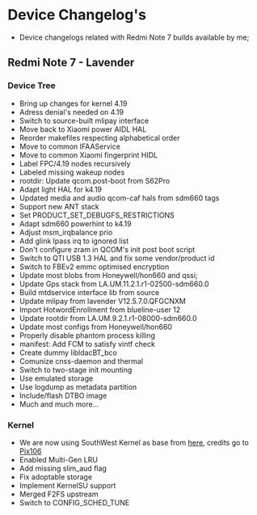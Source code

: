 # Device Changelog's
* Device changelogs related with Redmi Note 7 builds available by me;

## Redmi Note 7 - Lavender

### Device Tree

- Bring up changes for kernel 4.19
- Adress denial's needed on 4.19
- Switch to source-built mlipay interface
- Move back to Xiaomi power AIDL HAL
- Reorder makefiles respecting alphabetical order
- Move to common IFAAService
- Move to common Xiaomi fingerprint HIDL
- Label FPC/4.19 nodes recursively
- Labeled missing wakeup nodes
- rootdir: Update qcom.post-boot from S62Pro
- Adapt light HAL for k4.19
- Updated media and audio qcom-caf hals from sdm660 tags
- Support new ANT stack
- Set PRODUCT_SET_DEBUGFS_RESTRICTIONS
- Adapt sdm660 powerhint to k4.19
- Adjust msm_irqbalance prio
- Add glink lpass irq to ignored list
- Don't configure zram in QCOM's init post boot script
- Switch to QTI USB 1.3 HAL and fix some vendor/product id
- Switch to FBEv2 emmc optimised encryption
- Update most blobs from Honeywell/hon660 and qssi;
- Update Gps stack from LA.UM.11.2.1.r1-02500-sdm660.0
- Build mtdservice interface lib from source
- Update mlipay from lavender V12.5.7.0.QFGCNXM
- Import HotwordEnrollment from blueline-user 12
- Update rootdir from LA.UM.9.2.1.r1-08000-sdm660.0
- Update most configs from Honeywell/hon660
- Properly disable phantom process killing
- manifest: Add FCM to satisfy vintf check
- Create dummy libldacBT_bco
- Comunize cnss-daemon and thermal
- Switch to two-stage init mounting
- Use emulated storage
- Use logdump as metadata partition
- Include/flash DTBO image
- Much and much more...

### Kernel

- We are now using SouthWest Kernel as base from [here](https://github.com/pix106/android_kernel_xiaomi_southwest-4.19), credits go to [Pix106](https://github.com/pix106)
- Enabled Multi-Gen LRU
- Add missing slim_aud flag
- Fix adoptable storage
- Implement KernelSU support
- Merged F2FS upstream
- Switch to CONFIG_SCHED_TUNE
